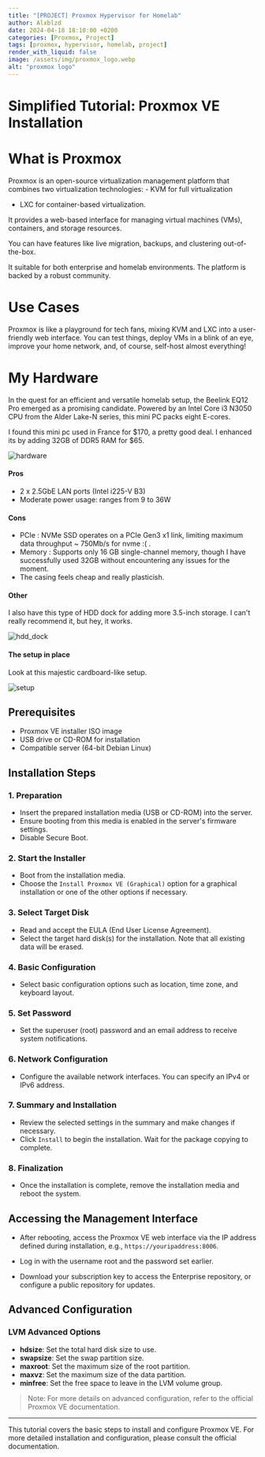 ```yaml
---
title: "[PROJECT] Proxmox Hypervisor for Homelab"
author: Alxblzd
date: 2024-04-18 18:10:00 +0200
categories: [Proxmox, Project]
tags: [proxmox, hypervisor, homelab, project]
render_with_liquid: false
image: /assets/img/proxmox_logo.webp
alt: "proxmox logo"
---
```

# Simplified Tutorial: Proxmox VE Installation


# What is Proxmox

Proxmox is an open-source virtualization management platform that combines two virtualization technologies: - KVM for full virtualization 
- LXC for container-based virtualization. 

It provides a web-based interface for managing virtual machines (VMs), containers, and storage resources.

You can have features like live migration, backups, and clustering out-of-the-box. 

It suitable for both enterprise and homelab environments. The platform is backed by a robust community.

# Use Cases


Proxmox is like a playground for tech fans, mixing KVM and LXC into a user-friendly web interface. You can test things, deploy VMs in a blink of an eye, improve your home network, and, of course, self-host almost everything!


# My Hardware 

In the quest for an efficient and versatile homelab setup, the Beelink EQ12 Pro emerged as a promising candidate. Powered by an Intel Core i3 N3050 CPU from the Alder Lake-N series, this mini PC packs eight E-cores.

I found this mini pc used in France for $170, a pretty good deal. I  enhanced its by adding 32GB of DDR5 RAM for $65.


![hardware](assets/img/eq_12_pro.webp)

#### Pros
- 2 x  2.5GbE LAN ports (Intel i225-V B3)
- Moderate power usage: ranges from 9 to 36W

#### Cons
- PCIe : NVMe SSD operates on a PCIe Gen3 x1 link, limiting maximum data throughput ~ 750Mb/s for nvme :( .
- Memory  : Supports only 16 GB single-channel memory, though I have successfully used 32GB without encountering any issues for the moment.
- The casing feels cheap and really plasticish.


#### Other

I also have this type of HDD dock for adding more 3.5-inch storage. I can't really recommend it, but hey, it works.

![hdd_dock](assets/img/hdd_dock.webp)


#### The setup in place

Look at this majestic cardboard-like setup.

![setup](assets/img/setup.webp)




## Prerequisites

- Proxmox VE installer ISO image
- USB drive or CD-ROM for installation
- Compatible server (64-bit Debian Linux)

## Installation Steps

### 1. Preparation

- Insert the prepared installation media (USB or CD-ROM) into the server.
- Ensure booting from this media is enabled in the server's firmware settings.
- Disable Secure Boot.

### 2. Start the Installer

- Boot from the installation media.
- Choose the `Install Proxmox VE (Graphical)` option for a graphical installation or one of the other options if necessary.

### 3. Select Target Disk

- Read and accept the EULA (End User License Agreement).
- Select the target hard disk(s) for the installation. Note that all existing data will be erased.

### 4. Basic Configuration

- Select basic configuration options such as location, time zone, and keyboard layout.

### 5. Set Password

- Set the superuser (root) password and an email address to receive system notifications.

### 6. Network Configuration

- Configure the available network interfaces. You can specify an IPv4 or IPv6 address.

### 7. Summary and Installation

- Review the selected settings in the summary and make changes if necessary.
- Click `Install` to begin the installation. Wait for the package copying to complete.

### 8. Finalization

- Once the installation is complete, remove the installation media and reboot the system.

## Accessing the Management Interface

- After rebooting, access the Proxmox VE web interface via the IP address defined during installation, e.g., `https://youripaddress:8006`.
- Log in with the username root and the password set earlier.

- Download your subscription key to access the Enterprise repository, or configure a public repository for updates.

## Advanced Configuration

### LVM Advanced Options

- **hdsize**: Set the total hard disk size to use.
- **swapsize**: Set the swap partition size.
- **maxroot**: Set the maximum size of the root partition.
- **maxvz**: Set the maximum size of the data partition.
- **minfree**: Set the free space to leave in the LVM volume group.

> Note: For more details on advanced configuration, refer to the official Proxmox VE documentation.

---

This tutorial covers the basic steps to install and configure Proxmox VE. For more detailed installation and configuration, please consult the official documentation.
